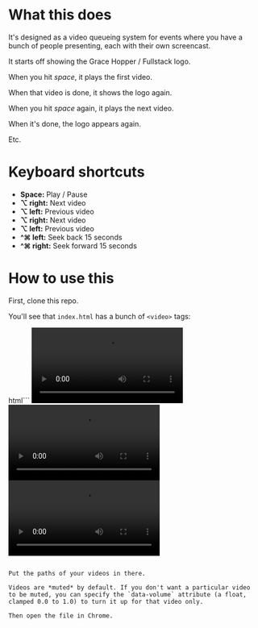# What this does

It's designed as a video queueing system for events where you
have a bunch of people presenting, each with their own screencast.

It starts off showing the Grace Hopper / Fullstack logo.

When you hit *space*, it plays the first video.

When that video is done, it shows the logo again.

When you hit *space* again, it plays the next video.

When it's done, the logo appears again.

Etc.

# Keyboard shortcuts

  * **Space:** Play / Pause
  * **⌥ right:** Next video
  * **⌥ left:** Previous video
  * **⌥ right:** Next video
  * **⌥ left:** Previous video
  * **^⌘ left:** Seek back 15 seconds
  * **^⌘ right:** Seek forward 15 seconds

# How to use this

First, clone this repo.

You'll see that `index.html` has a bunch of `<video>` tags:

html```
    <video src="1609/pgb-vsu.mp4" data-volume=1></video>
    <video src="1609/GH - Pioneers of Mars.mp4"></video>
    <video src="1609/GH - paraGraphic.mp4"></video>
```

Put the paths of your videos in there.

Videos are *muted* by default. If you don't want a particular video
to be muted, you can specify the `data-volume` attribute (a float,
clamped 0.0 to 1.0) to turn it up for that video only.

Then open the file in Chrome.